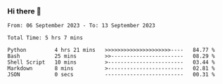 ### Hi there 👋

<!--
**ututono/ututono** is a ✨ _special_ ✨ repository because its `README.md` (this file) appears on your GitHub profile.

Here are some ideas to get you started:

- 🔭 I’m currently working on ...
- 🌱 I’m currently learning ...
- 👯 I’m looking to collaborate on ...
- 🤔 I’m looking for help with ...
- 💬 Ask me about ...
- 📫 How to reach me: ...
- 😄 Pronouns: ...
- ⚡ Fun fact: ...
-->



<!--START_SECTION:waka-->

```text
From: 06 September 2023 - To: 13 September 2023

Total Time: 5 hrs 7 mins

Python         4 hrs 21 mins   >>>>>>>>>>>>>>>>>>>>>----   84.77 %
Bash           25 mins         >>-----------------------   08.29 %
Shell Script   10 mins         >------------------------   03.44 %
Markdown       8 mins          >------------------------   02.81 %
JSON           0 secs          -------------------------   00.31 %
```

<!--END_SECTION:waka-->
